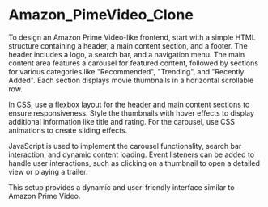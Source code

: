 # Amazon_PimeVideo_Clone
To design an Amazon Prime Video-like frontend, start with a simple HTML structure containing a header, a main content section, and a footer. The header includes a logo, a search bar, and a navigation menu. The main content area features a carousel for featured content, followed by sections for various categories like "Recommended", "Trending", and "Recently Added". Each section displays movie thumbnails in a horizontal scrollable row.

In CSS, use a flexbox layout for the header and main content sections to ensure responsiveness. Style the thumbnails with hover effects to display additional information like title and rating. For the carousel, use CSS animations to create sliding effects.

JavaScript is used to implement the carousel functionality, search bar interaction, and dynamic content loading. Event listeners can be added to handle user interactions, such as clicking on a thumbnail to open a detailed view or playing a trailer.

This setup provides a dynamic and user-friendly interface similar to Amazon Prime Video.
